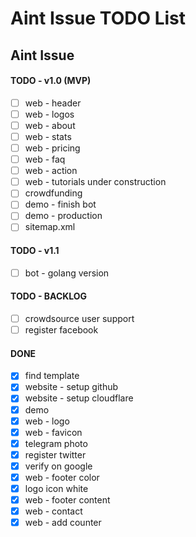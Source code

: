 # Aint Issue TODO List

## Aint Issue

#### TODO - v1.0 (MVP)

- [ ] web - header
- [ ] web - logos
- [ ] web - about
- [ ] web - stats
- [ ] web - pricing
- [ ] web - faq
- [ ] web - action
- [ ] web - tutorials under construction
- [ ] crowdfunding
- [ ] demo - finish bot
- [ ] demo - production
- [ ] sitemap.xml

#### TODO - v1.1

- [ ] bot - golang version

#### TODO - BACKLOG

- [ ] crowdsource user support
- [ ] register facebook

#### DONE

- [x] find template
- [x] website - setup github
- [x] website - setup cloudflare
- [x] demo
- [x] web - logo
- [x] web - favicon
- [x] telegram photo
- [x] register twitter
- [x] verify on google
- [x] web - footer color
- [x] logo icon white
- [x] web - footer content
- [x] web - contact
- [x] web - add counter
